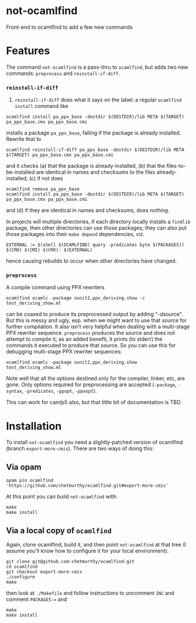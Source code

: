 # not-ocamlfind

Front-end to ocamlfind to add a few new commands

# Features

The command `not-ocamlfind` is a pass-thru to `ocamlfind`, but adds two new commands: `preprocess` and `reinstall-if-diff`.

### `reinstall-if-diff`

1. `reinstall-if-diff` does what it says on the label: a regular `ocamlfind install` command like
```
ocamlfind install pa_ppx_base -destdir $(DESTDIR)/lib META $(TARGET) pa_ppx_base.cmx pa_ppx_base.cmi
```
installs a package `pa_ppx_base`, failing if the package is already installed.  Rewrite that to 
```
ocamlfind reinstall-if-diff pa_ppx_base -destdir $(DESTDIR)/lib META $(TARGET) pa_ppx_base.cmx pa_ppx_base.cmi
```
and it checks (a) that the package is already-installed, (b) that the files-to-be-installed are identical in names and checksums to the files already-installed, (c) if not does
```
ocamlfind remove pa_ppx_base
ocamlfind install pa_ppx_base -destdir $(DESTDIR)/lib META $(TARGET) pa_ppx_base.cmx pa_ppx_base.cmi
```
and (d) if they are identical in names and checksums, does *nothing*.

In projects will multiple directories, if each directory locally installs a `findlib` package, then other directories can use those packages; they can also put those packages into their `make depend` dependencies, viz.
```
EXTERNAL := $(shell $(OCAMLFIND) query -predicates byte $(PACKAGES))
$(CMO) $(CMI) $(CMX): $(EXTERNAL)
```

hence causing rebuilds to occur when other directories have changed.

### `preprocess`

A compile command using PPX rewriters
```
ocamlfind ocamlc -package ounit2,ppx_deriving.show -c test_deriving_show.ml
```
can be coaxed to produce its preprocessed output by adding "-dsource".  But this is messy and ugly, esp. when we might want to use that source for further compilation.  It also isn't very helpful when dealing with a multi-stage PPX rewriter sequence.  `preprocess` produces the source and does not attempt to compile it; as an added benefit, it prints (to stderr) the commands it executed to produce that source.  So you can use this for debugging  multi-stage PPX rewriter sequences:
```
ocamlfind ocamlc -package ounit2,ppx_deriving.show test_deriving_show.ml
```
Note well that all the options destined only for the compiler, linker, etc, are gone.  Only options required for preprocessing are accepted (`-package`, `-syntax`, `-predicates`, `-ppopt`, `-ppxopt`).

This can work for camlp5 also, but that little bit of documentation is TBD.

# Installation

To install `not-ocamlfind` you need a slightly-patched version of
ocamlfind (branch `export-more-cmis`).  There are two ways of doing
this:

## Via opam
```
opam pin ocamlfind  'https://github.com/chetmurthy/ocamlfind.git#export-more-cmis'
```

At this point you can build `not-ocamlfind` with:
```
make
make install
```

## Via a local copy of `ocamlfind`

Again, clone ocamlfind, build it, and then point `not-ocamlfind` at 
that tree (I assume you'll know how to configure it for your local
environment).

```
git clone git@github.com:chetmurthy/ocamlfind.git
cd ocamlfind
git checkout export-more-cmis
./configure
make
```

then look at `./Makefile` and follow instructions to uncomment `INC` and comment `PACKAGES:=`
and 
```
make
make install
```
